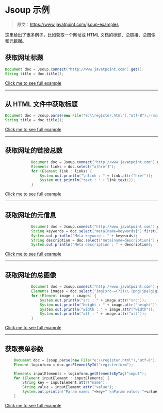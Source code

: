 # Jsoup 示例

> 原文：<https://www.javatpoint.com/jsoup-examples>

这里给出了很多例子，比如获取一个网址或 HTML 文档的标题、总链接、总图像和元数据。

## 获取网址标题

```java
Document doc = Jsoup.connect("http://www.javatpoint.com").get();
String title = doc.title();

```

[Click me to see full example](jsoup-example-print-title-of-an-url)

* * *

## 从 HTML 文件中获取标题

```java
Document doc = Jsoup.parse(new File("e:\\register.html"),"utf-8");//assuming register.html file in e drive
String title = doc.title();

```

[Click me to see full example](jsoup-example-print-title-from-html-file)

* * *

## 获取网址的链接总数

```java
			Document doc = Jsoup.connect("http://www.javatpoint.com").get();
			Elements links = doc.select("a[href]");
			for (Element link : links) {
				System.out.println("\nlink : " + link.attr("href"));
				System.out.println("text : " + link.text());
			}

```

[Click me to see full example](jsoup-example-print-links-of-an-url)

* * *

## 获取网址的元信息

```java
			Document doc = Jsoup.connect("http://www.javatpoint.com").get();
			String keywords = doc.select("meta[name=keywords]").first().attr("content");
			System.out.println("Meta keyword : " + keywords);
			String description = doc.select("meta[name=description]").get(0).attr("content");
			System.out.println("Meta description : " + description);

```

[Click me to see full example](jsoup-example-print-meta-data-of-an-url)

* * *

## 获取网址的总图像

```java
			Document doc = Jsoup.connect("http://www.javatpoint.com").get();
			Elements images = doc.select("img[src~=(?i)\\.(png|jpe?g|gif)]");
			for (Element image : images) {
				System.out.println("src : " + image.attr("src"));
				System.out.println("height : " + image.attr("height"));
				System.out.println("width : " + image.attr("width"));
				System.out.println("alt : " + image.attr("alt"));
			}

```

[Click me to see full example](jsoup-example-print-images-of-an-url)

* * *

## 获取表单参数

```java
	Document doc = Jsoup.parse(new File("e:\\register.html"),"utf-8");
	Element loginform = doc.getElementById("registerform");

	Elements inputElements = loginform.getElementsByTag("input");
	for (Element inputElement : inputElements) {
		String key = inputElement.attr("name");
		String value = inputElement.attr("value");
		System.out.println("Param name: "+key+" \nParam value: "+value);
	}

```

[Click me to see full example](jsoup-example-print-form-parameters)